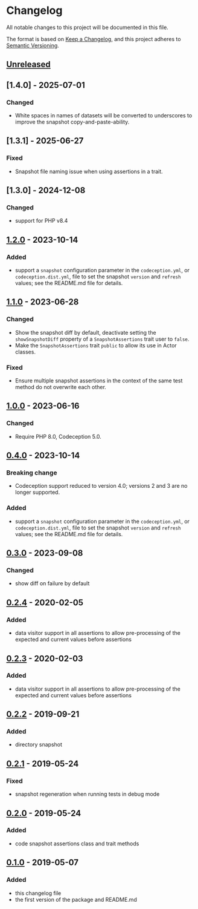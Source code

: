 # Changelog

All notable changes to this project will be documented in this file.

The format is based on [Keep a Changelog](https://keepachangelog.com/en/1.0.0/),
and this project adheres to [Semantic Versioning](https://semver.org/spec/v2.0.0.html).

## [Unreleased]

## [1.4.0] - 2025-07-01

### Changed

- White spaces in names of datasets will be converted to underscores to improve the snapshot copy-and-paste-ability.

## [1.3.1] - 2025-06-27

### Fixed

- Snapshot file naming issue when using assertions in a trait.

## [1.3.0] - 2024-12-08

### Changed

- support for PHP v8.4

## [1.2.0] - 2023-10-14

### Added

- support a `snapshot`  configuration parameter in the `codeception.yml`, or `codeception.dist.yml`, file to set the
  snapshot `version` and `refresh` values; see the README.md file for details.

## [1.1.0] - 2023-06-28

### Changed

- Show the snapshot diff by default, deactivate setting the `showSnapshotDiff` property of a `SnapshotAssertions` trait
  user to `false`.
- Make the `SnapshotAssertions` trait `public` to allow its use in Actor classes.

### Fixed

- Ensure multiple snapshot assertions in the context of the same test method do not overwrite each other.

## [1.0.0] - 2023-06-16

### Changed

- Require PHP 8.0, Codeception 5.0.

## [0.4.0] - 2023-10-14

### Breaking change

- Codeception support reduced to version 4.0; versions 2 and 3 are no longer supported.

### Added

- support a `snapshot`  configuration parameter in the `codeception.yml`, or `codeception.dist.yml`, file to set the
  snapshot `version` and `refresh` values; see the README.md file for details.

## [0.3.0] - 2023-09-08

### Changed

- show diff on failure by default

## [0.2.4] - 2020-02-05

### Added

- data visitor support in all assertions to allow pre-processing of the expected and current values before assertions

## [0.2.3] - 2020-02-03

### Added

- data visitor support in all assertions to allow pre-processing of the expected and current values before assertions

## [0.2.2] - 2019-09-21

### Added

- directory snapshot

## [0.2.1] - 2019-05-24

### Fixed

- snapshot regeneration when running tests in debug mode

## [0.2.0] - 2019-05-24

### Added

- code snapshot assertions class and trait methods

## [0.1.0] - 2019-05-07

### Added

- this changelog file
- the first version of the package and README.md

[0.1.0]: https://github.com/lucatume/codeception-snapshot-assertions/releases/tag/0.1.0

[0.2.0]: https://github.com/lucatume/codeception-snapshot-assertions/compare/0.1.0...0.2.0

[0.2.1]: https://github.com/lucatume/codeception-snapshot-assertions/compare/0.2.0...0.2.1

[0.2.2]: https://github.com/lucatume/codeception-snapshot-assertions/compare/0.2.1...0.2.2

[0.2.3]: https://github.com/lucatume/codeception-snapshot-assertions/compare/0.2.2...0.2.3

[0.2.4]: https://github.com/lucatume/codeception-snapshot-assertions/compare/0.2.3...0.2.4

[0.3.0]: https://github.com/lucatume/codeception-snapshot-assertions/compare/0.2.4...0.3.0

[0.4.0]: https://github.com/lucatume/codeception-snapshot-assertions/compare/0.3.0...0.4.0

[1.0.0]: https://github.com/lucatume/codeception-snapshot-assertions/compare/0.4.0...1.0.0

[1.1.0]: https://github.com/lucatume/codeception-snapshot-assertions/compare/1.0.0...1.1.0

[1.2.0]: https://github.com/lucatume/codeception-snapshot-assertions/compare/1.1.0...1.2.0

[Unreleased]: https://github.com/lucatume/codeception-snapshot-assertions/compare/0.2.4...HEAD

